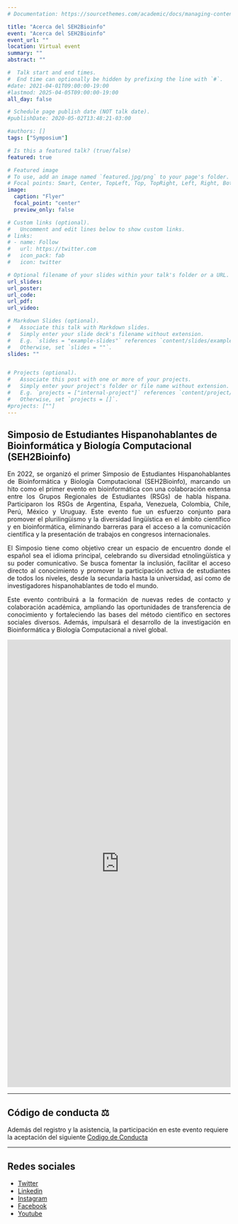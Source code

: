 ```yaml
---
# Documentation: https://sourcethemes.com/academic/docs/managing-content/

title: "Acerca del SEH2Bioinfo"
event: "Acerca del SEH2Bioinfo"
event_url: ""
location: Virtual event
summary: ""
abstract: ""

#  Talk start and end times.
#  End time can optionally be hidden by prefixing the line with `#`.
#date: 2021-04-01T09:00:00-19:00
#lastmod: 2025-04-05T09:00:00-19:00
all_day: false

# Schedule page publish date (NOT talk date).
#publishDate: 2020-05-02T13:48:21-03:00

#authors: []
tags: ["Symposium"]

# Is this a featured talk? (true/false)
featured: true

# Featured image
# To use, add an image named `featured.jpg/png` to your page's folder. 
# Focal points: Smart, Center, TopLeft, Top, TopRight, Left, Right, BottomLeft, Bottom, BottomRight.
image:
  caption: "Flyer"
  focal_point: "center"
  preview_only: false

# Custom links (optional).
#   Uncomment and edit lines below to show custom links.
# links:
# - name: Follow
#   url: https://twitter.com
#   icon_pack: fab
#   icon: twitter

# Optional filename of your slides within your talk's folder or a URL.
url_slides: 
url_poster: 
url_code:
url_pdf:
url_video:

# Markdown Slides (optional).
#   Associate this talk with Markdown slides.
#   Simply enter your slide deck's filename without extension.
#   E.g. `slides = "example-slides"` references `content/slides/example-slides.md`.
#   Otherwise, set `slides = ""`.
slides: ""


# Projects (optional).
#   Associate this post with one or more of your projects.
#   Simply enter your project's folder or file name without extension.
#   E.g. `projects = ["internal-project"]` references `content/project/deep-learning/index.md`.
#   Otherwise, set `projects = []`.
#projects: [""]
---
```


## Simposio de Estudiantes Hispanohablantes de Bioinformática y Biología Computacional (SEH2Bioinfo)

<p align="justify">
En 2022, se organizó el primer Simposio de Estudiantes Hispanohablantes de Bioinformática y Biología Computacional (SEH2Bioinfo), marcando un hito como el primer evento en bioinformática con una colaboración extensa entre los Grupos Regionales de Estudiantes (RSGs) de habla hispana. Participaron los RSGs de Argentina, España, Venezuela, Colombia, Chile, Perú, México y Uruguay. Este evento fue un esfuerzo conjunto para promover el plurilingüismo y la diversidad lingüística en el ámbito científico y en bioinformática, eliminando barreras para el acceso a la comunicación científica y la presentación de trabajos en congresos internacionales.
</p>

<p align="justify">
El Simposio tiene como objetivo crear un espacio de encuentro donde el español sea el idioma principal, celebrando su diversidad etnolingüística y su poder comunicativo. Se busca fomentar la inclusión, facilitar el acceso directo al conocimiento y promover la participación activa de estudiantes de todos los niveles, desde la secundaria hasta la universidad, así como de investigadores hispanohablantes de todo el mundo.
</p>

<p align="justify">
Este evento contribuirá a la formación de nuevas redes de contacto y colaboración académica, ampliando las oportunidades de transferencia de conocimiento y fortaleciendo las bases del método científico en sectores sociales diversos. Además, impulsará el desarrollo de la investigación en Bioinformática y Biología Computacional a nivel global.
</p>


<div style="width: 100%; margin: 0; padding: 0; border: none;">
  <div style="position: relative; padding-bottom: 200%; padding-top: 0; height: 0; margin: 0; border: none;">
    <iframe
      title="SEH2_Bioinfo"
      frameborder="0"
      width="800"
      height="1600"
      style="position: absolute; top: 0; left: 0; width: 100%; height: 100%; border: none; margin: 0; padding: 0;"
      src="https://view.genially.com/674958b37be1ff3f2a135069"
      type="text/html"
      allowscriptaccess="always"
      allowfullscreen="true"
      scrolling="yes"
      allownetworking="all">
    </iframe>
  </div>
</div>

---
## **Código de conducta** ⚖️
Además del registro y la asistencia, la participación en este evento requiere la aceptación del siguiente [Codigo de Conducta](https://seh2bioinfo.netlify.app/cc/)

---
## Redes sociales
- [Twitter](https://x.com/seh2_bioinfo)
- [Linkedin](https://www.linkedin.com/in/seh2-bioinfo/)
- [Instagram](https://www.instagram.com/seh2_bioinfo/)
- [Facebook](https://www.facebook.com/SEH2Bioinfo)
- [Youtube](https://www.youtube.com/channel/UCsoiBoToYJD8aqyXUnaKhrQ/featured)